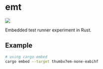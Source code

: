 # emt
![](https://github.com/bitbleep/emt/workflows/Build/badge.svg)

Embedded test runner experiment in Rust.

## Example

```sh
# using cargo embed
cargo embed --target thumbv7em-none-eabihf
```

